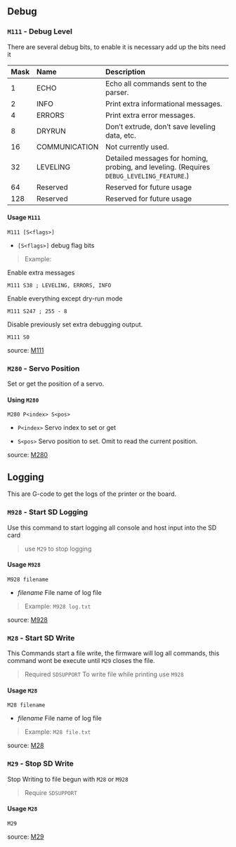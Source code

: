 ## Debug

### `M111` - Debug Level

There are several debug bits, to enable it is necessary add up the bits need it

|Mask	   | Name 		|  	Description 	|
|:---------|:-----------|:------------------|
|1		   | ECHO       | Echo all commands sent to the parser.	|
|2		   | INFO		| Print extra informational messages.|
|4		   | ERRORS		| Print extra error messages.|
|8		   | DRYRUN 	| Don’t extrude, don’t save leveling data, etc.|
|16		   | COMMUNICATION| Not currently used.|
|32		   | LEVELING	|Detailed messages for homing, probing, and leveling. (Requires ```DEBUG_LEVELING_FEATURE```.)  |
|64        | Reserved	|  Reserved for future usage|
|128       | Reserved	|  Reserved for future usage|

#### Usage ```M111```
```
M111 [S<flags>]
```

* ```[S<flags>]``` debug flag  bits

>Example:

Enable extra messages

```M111 S38 ; LEVELING, ERRORS, INFO```

Enable everything except dry-run mode

```M111 S247 ; 255 - 8 ```

Disable previously set extra debugging output.

```M111 S0 ```


source: [M111](http://marlinfw.org/docs/gcode/M111.html)

### `M280` - Servo Position

Set or get the position of a servo.

#### Using ```M280```
```
M280 P<index> S<pos>
```

* ```P<index>``` Servo index to set or get

* ```S<pos>```	Servo position to set. Omit to read the current position.

source: [M280](http://marlinfw.org/docs/gcode/M111.html)


## Logging

This are G-code to get the logs of the printer or the board.

### ```M928``` - Start SD Logging


Use this command to start logging all console and host input into the SD card

> use ```M29``` to stop logging

#### Usage ```M928```
```
M928 filename
```

* *filename*  File name of log file

> Example:
```M928 log.txt```

source: [M928](http://marlinfw.org/docs/gcode/M928.html)

### ```M28``` - Start SD Write

This Commands start a file write, the firmware will log all commands, this command wont be execute until ```M29``` closes the file.

> Required ```SDSUPPORT```
To write file while printing use ```M928```

#### Usage ```M28```
```
M28 filename
```
* *filename*  File name of log file

> Example:
```M28 file.txt```

source: [M28](http://marlinfw.org/docs/gcode/M028.htmll)

### ```M29``` - Stop SD Write

Stop Writing to file begun with ```M28``` or ```M928```

> Require ```SDSUPPORT```

#### Usage ```M28```
```
M29
```

source: [M29](http://marlinfw.org/docs/gcode/M029.html)
